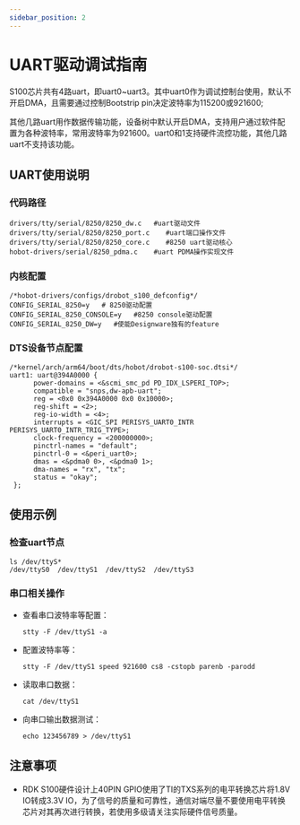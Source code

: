 ```yaml
---
sidebar_position: 2
---
```


# UART驱动调试指南

S100芯片共有4路uart，即uart0~uart3。其中uart0作为调试控制台使用，默认不开启DMA，且需要通过控制Bootstrip pin决定波特率为115200或921600;

其他几路uart用作数据传输功能，设备树中默认开启DMA，支持用户通过软件配置为各种波特率，常用波特率为921600。uart0和1支持硬件流控功能，其他几路uart不支持该功能。


## UART使用说明

### 代码路径

```shell
drivers/tty/serial/8250/8250_dw.c   #uart驱动文件
drivers/tty/serial/8250/8250_port.c    #uart端口操作文件
drivers/tty/serial/8250/8250_core.c    #8250 uart驱动核心
hobot-drivers/serial/8250_pdma.c    #uart PDMA操作实现文件
```

### 内核配置

``` {.text}
/*hobot-drivers/configs/drobot_s100_defconfig*/
CONFIG_SERIAL_8250=y   # 8250驱动配置
CONFIG_SERIAL_8250_CONSOLE=y   #8250 console驱动配置
CONFIG_SERIAL_8250_DW=y   #使能Designware独有的feature
```

### DTS设备节点配置


``` {.text}
/*kernel/arch/arm64/boot/dts/hobot/drobot-s100-soc.dtsi*/
uart1: uart@394A0000 {
      power-domains = <&scmi_smc_pd PD_IDX_LSPERI_TOP>;
      compatible = "snps,dw-apb-uart";
      reg = <0x0 0x394A0000 0x0 0x10000>;
      reg-shift = <2>;
      reg-io-width = <4>;
      interrupts = <GIC_SPI PERISYS_UART0_INTR PERISYS_UART0_INTR_TRIG_TYPE>;
      clock-frequency = <200000000>;
      pinctrl-names = "default";
      pinctrl-0 = <&peri_uart0>;
      dmas = <&pdma0 0>, <&pdma0 1>;
      dma-names = "rx", "tx";
      status = "okay";
 };
```

## 使用示例

### 检查uart节点

``` {.text}
ls /dev/ttyS*
/dev/ttyS0  /dev/ttyS1  /dev/ttyS2  /dev/ttyS3
```

### 串口相关操作

-   查看串口波特率等配置：

    ``` {.text}
    stty -F /dev/ttyS1 -a
    ```

-   配置波特率等：

    ``` {.text}
    stty -F /dev/ttyS1 speed 921600 cs8 -cstopb parenb -parodd
    ```

-   读取串口数据：

    ``` {.text}
    cat /dev/ttyS1
    ```

-   向串口输出数据测试：

    ``` {.text}
    echo 123456789 > /dev/ttyS1
    ```

## 注意事项

- RDK S100硬件设计上40PIN GPIO使用了TI的TXS系列的电平转换芯片将1.8V IO转成3.3V IO，为了信号的质量和可靠性，通信对端尽量不要使用电平转换芯片对其再次进行转换，若使用多级请关注实际硬件信号质量。
